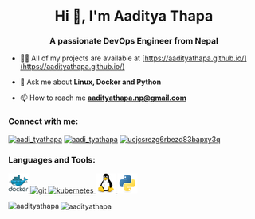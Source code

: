 <h1 align="center">Hi 👋, I'm Aaditya Thapa</h1>
<h3 align="center">A passionate DevOps Engineer from Nepal</h3>

- 👨‍💻 All of my projects are available at [https://aadityathapa.github.io/](https://aadityathapa.github.io/)

- 💬 Ask me about **Linux, Docker and Python**

- 📫 How to reach me **aadityathapa.np@gmail.com**

<h3 align="left">Connect with me:</h3>
<p align="left">
<a href="https://twitter.com/aadi_tyathapa" target="blank"><img align="center" src="https://raw.githubusercontent.com/rahuldkjain/github-profile-readme-generator/master/src/images/icons/Social/twitter.svg" alt="aadi_tyathapa" height="30" width="40" /></a>
<a href="https://instagram.com/aadi_tyathapa" target="blank"><img align="center" src="https://raw.githubusercontent.com/rahuldkjain/github-profile-readme-generator/master/src/images/icons/Social/instagram.svg" alt="aadi_tyathapa" height="30" width="40" /></a>
<a href="https://www.youtube.com/@aadityathapa" target="blank"><img align="center" src="https://raw.githubusercontent.com/rahuldkjain/github-profile-readme-generator/master/src/images/icons/Social/youtube.svg" alt="ucjcsrezg6rbezd83bapxy3q" height="30" width="40" /></a>
</p>

<h3 align="left">Languages and Tools:</h3>
<p align="left"> <a href="https://www.docker.com/" target="_blank" rel="noreferrer"> <img src="https://raw.githubusercontent.com/devicons/devicon/master/icons/docker/docker-original-wordmark.svg" alt="docker" width="40" height="40"/> </a> <a href="https://git-scm.com/" target="_blank" rel="noreferrer"> <img src="https://www.vectorlogo.zone/logos/git-scm/git-scm-icon.svg" alt="git" width="40" height="40"/> </a> <a href="https://kubernetes.io" target="_blank" rel="noreferrer"> <img src="https://www.vectorlogo.zone/logos/kubernetes/kubernetes-icon.svg" alt="kubernetes" width="40" height="40"/> </a> <a href="https://www.linux.org/" target="_blank" rel="noreferrer"> <img src="https://raw.githubusercontent.com/devicons/devicon/master/icons/linux/linux-original.svg" alt="linux" width="40" height="40"/> </a> <a href="https://www.python.org" target="_blank" rel="noreferrer"> <img src="https://raw.githubusercontent.com/devicons/devicon/master/icons/python/python-original.svg" alt="python" width="40" height="40"/> </a> </p>

<p><img align="left" src="https://github-readme-stats.vercel.app/api/top-langs?username=aadityathapa&show_icons=true&theme=dark&locale=en&layout=compact" alt="aadityathapa" /></p>

<p>&nbsp;<img align="center" src="https://github-readme-stats.vercel.app/api?username=aadityathapa&show_icons=true&theme=dark&locale=en" alt="aadityathapa" /></p>
